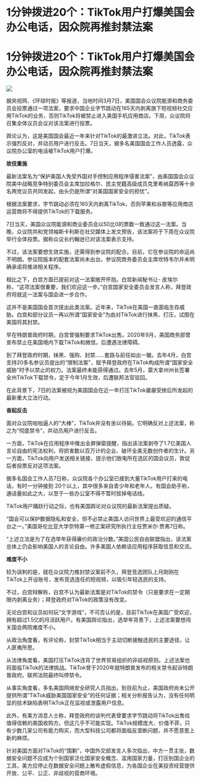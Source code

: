# 1分钟拨进20个：TikTok用户打爆美国会办公电话，因众院再推封禁法案

# 1分钟拨进20个：TikTok用户打爆美国会办公电话，因众院再推封禁法案

![](https://inews.gtimg.com/om_bt/OXnBWFQOA9ZFCTnoMg8U4mKoCaLQP8pJtj5_OjOyWzFe8AA/1000)

据央视网、《环球时报》等报道，当地时间3月7日，美国国会众议院能源和商务委员会投票通过一项法案，要求中国企业字节跳动在165天内剥离旗下短视频社交应用TikTok的业务，否则TikTok将被禁止进入美国手机应用商店。下周，众议院将召集全体议员会议对该法案进行投票。

舆论认为，这是美国国会最近一年来针对TikTok的最激进立法。对此，TikTok表示强烈反对，并动员用户进行反击。7日当天，据多名美国国会工作人员透露，众议院办公室的电话被TikTok用户打爆。

**故伎重施**

最新法案名为“保护美国人免受外国对手控制应用程序侵害法案”，由美国国会众议院美中战略竞争特别委员会主席加拉格尔、民主党籍高级成员克里希纳莫西等十余名两党议员共同发起，由头仍是所谓“对美国国家安全的担忧”。

根据法案要求，字节跳动必须在165天内剥离TikTok，否则苹果和谷歌等应用商店运营商将不得提供TikTok的下载服务。

7日当天，美国众议院能源和商业委员会以50比0的票数一致通过这一法案。当晚，众议院共和党领袖斯卡利斯在社交媒体上发文预告，该法案将于下周在众议院举行全体投票。据称众议长约翰逊已对该法案表示支持。

不过，该法案要想生效实施，还需得到参议院的配合。目前，它在参议院的命运尚不明朗。参议院版本的配套法案尚未出台。参议院商务委员会主席坎特韦尔并未明确承诺将推进相关程序。

相比之下，白宫方面已提前对这一法案敞开怀抱。白宫新闻秘书让-
皮埃尔称，“这项法案很重要，我们欢迎这一步。”白宫国家安全委员会发言人称，拜登政府将就这一法案与国会进一步合作。

这并不是美国国会首次提出此类法案。近年来，TikTok在美国一直面临生存威胁。白宫和部分议员一再以所谓“国家安全”为由对TikTok进行抹黑、打压，试图在美国将其封禁。

早在特朗普政府时期，白宫曾强制要求TikTok出售。2020年9月，美国商务部曾宣布禁止在美国境内下载TikTok和微信，后遭遇法律障碍。

到了拜登政府时期，抹黑、强购、封禁……套路与前任如出一辙。去年4月，白宫支持20多名参议员提出的“限制法案”，赋予拜登政府在TikTok构成所谓“国家安全威胁”时予以禁止的权力。法案最终未能获得通过。去年5月，蒙大拿州州长签署全州TikTok下载禁令，定于今年1月生效，后遭联邦法官驳回。

在此背景下，7日的法案被视为美国国会在近一年打压TikTok屡屡受挫后所发起的最新重大立法行动。

**奋起反击**

面对众议院咄咄逼人的“大棒”，TikTok并没有坐以待毙。它明确反对上述法案，称之为“彻底禁令”，并动员用户进行反击。

一方面，TikTok在应用程序中推出全屏弹窗提醒，指出该法案剥夺了1.7亿美国人言论自由的宪法权利，将损害数以百万计的企业、破坏全美无数创作者的生计。另一方面，TikTok向用户发送相关链接，提示他们致电所在选区的国会议员，敦促后者投票反对这项法案。

据多名国会工作人员7日称，众议院各个办公室已接到大量TikTok用户打来的电话，有时一分钟接到
20个以上，其中很多来自青少年和老年人。有国会助手称，通话量如此之大，以至于一些办公室不得不暂时拔掉电话线。

TikTok用户踊跃行动之际，也有美国舆论对众议院的最新法案提出质疑。

“国会可以保护数据隐私和安全，但不必禁止美国人访问世界上最受欢迎的通信平台之一。”美国哥伦比亚大学奈特第一修正案研究所执行主任贾米尔·贾弗7日称。

“上述立法是为了在选举年获得廉价的政治分数。”美国公民自由联盟指出，该法案总体上仍会影响美国人的言论自由。许多美国人依赖该应用程序获取信息和交流。

**难度不小**

较为讽刺的是，就在众议院力推封禁议案前不久，拜登竞选团队上月刚刚在TikTok上开设账号，发布竞选连任的短视频，以吸引年轻选民的支持。

不过，白宫辩解称，白宫不认为最新法案是对TikTok的禁令（只是要求在一定期限内剥离业务）；拜登政府对TikTok的政策没有改变。

无论白宫和议员如何玩“文字游戏”，不可否认的是，目前TikTok在美国广受欢迎，拥有超过1.5亿的月活跃用户。有美国舆论指出，选举年背景下，上述法案要想闯关国会两院难度不小。

从政治角度看，有评论称，封禁TikTok相当于主动切断接触选民的主要途径，让人匪夷所思。

从法律角度看，美国打压TikTok违背了世界贸易组织的非歧视原则。上述法案也将面临TikTok的法律挑战。TikTok曾于2020年就特朗普发布的相关禁令起诉特朗普政府。联邦法院最终叫停禁令。

从事实角度看，多名美国网络安全研究人员指出，到目前为止，美国政府尚未公开提供所谓“TikTok威胁美国国家安全”的任何证据；相关分析报告认为，没有任何明显的技术缺陷表明TikTok正在监视或泄露用户信息。

此外，有美方消息人士称，拜登政府的谈判代表曾要求字节跳动将TikTok出售给值得信赖的美国收购方。但这几乎不可能实现。TikTok规模庞大、价值不菲，只有少数几家公司有能力购买，而大型科技公司都将面临反垄断问题，并不愿意惹上新的麻烦。

针对美国方面对TikTok的“围剿”，中国外交部发言人多次指出，中方一贯主张，数据安全问题不应成为个别国家泛化国家安全概念、滥用国家力量，打压别国企业的工具，美方应停止在数据安全问题上散布虚假信息，为各国企业在美投资经营提供开放、公平、公正、非歧视的营商环境。

